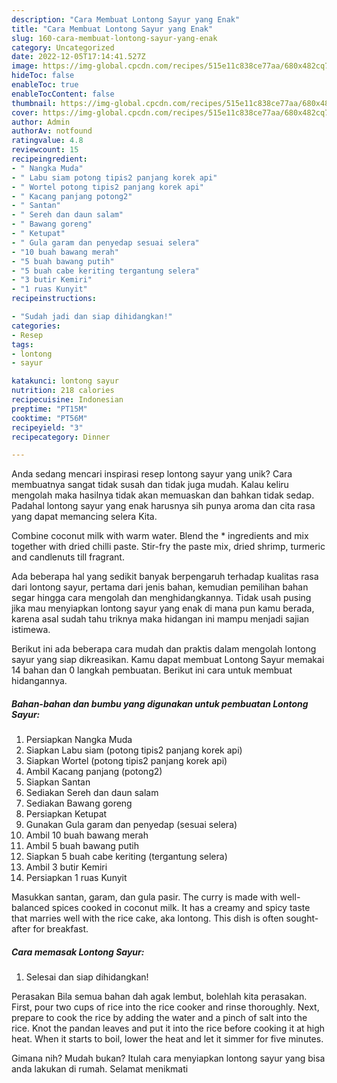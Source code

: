 ```yaml
---
description: "Cara Membuat Lontong Sayur yang Enak"
title: "Cara Membuat Lontong Sayur yang Enak"
slug: 160-cara-membuat-lontong-sayur-yang-enak
category: Uncategorized
date: 2022-12-05T17:14:41.527Z
image: https://img-global.cpcdn.com/recipes/515e11c838ce77aa/680x482cq70/lontong-sayur-foto-resep-utama.jpg
hideToc: false
enableToc: true
enableTocContent: false
thumbnail: https://img-global.cpcdn.com/recipes/515e11c838ce77aa/680x482cq70/lontong-sayur-foto-resep-utama.jpg
cover: https://img-global.cpcdn.com/recipes/515e11c838ce77aa/680x482cq70/lontong-sayur-foto-resep-utama.jpg
author: Admin
authorAv: notfound
ratingvalue: 4.8
reviewcount: 15
recipeingredient:
- " Nangka Muda"
- " Labu siam potong tipis2 panjang korek api"
- " Wortel potong tipis2 panjang korek api"
- " Kacang panjang potong2"
- " Santan"
- " Sereh dan daun salam"
- " Bawang goreng"
- " Ketupat"
- " Gula garam dan penyedap sesuai selera"
- "10 buah bawang merah"
- "5 buah bawang putih"
- "5 buah cabe keriting tergantung selera"
- "3 butir Kemiri"
- "1 ruas Kunyit"
recipeinstructions:

- "Sudah jadi dan siap dihidangkan!"
categories:
- Resep
tags:
- lontong
- sayur

katakunci: lontong sayur 
nutrition: 218 calories
recipecuisine: Indonesian
preptime: "PT15M"
cooktime: "PT56M"
recipeyield: "3"
recipecategory: Dinner

---
```





Anda sedang mencari inspirasi resep lontong sayur yang unik? Cara membuatnya sangat tidak susah dan tidak juga mudah. Kalau keliru mengolah maka hasilnya tidak akan memuaskan dan bahkan tidak sedap. Padahal lontong sayur yang enak harusnya sih punya aroma dan cita rasa yang dapat memancing selera Kita.





Combine coconut milk with warm water. Blend the * ingredients and mix together with dried chilli paste. Stir-fry the paste mix, dried shrimp, turmeric and candlenuts till fragrant.

Ada beberapa hal yang sedikit banyak berpengaruh terhadap kualitas rasa dari lontong sayur, pertama dari jenis bahan, kemudian pemilihan bahan segar hingga cara mengolah dan menghidangkannya. Tidak usah pusing jika mau menyiapkan lontong sayur yang enak di mana pun kamu berada, karena asal sudah tahu triknya maka hidangan ini mampu menjadi sajian istimewa.






Berikut ini ada beberapa cara mudah dan praktis dalam mengolah lontong sayur yang siap dikreasikan. Kamu dapat membuat Lontong Sayur memakai 14 bahan dan 0 langkah pembuatan. Berikut ini cara untuk membuat hidangannya.

<!--inarticleads1-->

##### Bahan-bahan dan bumbu yang digunakan untuk pembuatan Lontong Sayur:

1. Persiapkan  Nangka Muda
1. Siapkan  Labu siam (potong tipis2 panjang korek api)
1. Siapkan  Wortel (potong tipis2 panjang korek api)
1. Ambil  Kacang panjang (potong2)
1. Siapkan  Santan
1. Sediakan  Sereh dan daun salam
1. Sediakan  Bawang goreng
1. Persiapkan  Ketupat
1. Gunakan  Gula garam dan penyedap (sesuai selera)
1. Ambil 10 buah bawang merah
1. Ambil 5 buah bawang putih
1. Siapkan 5 buah cabe keriting (tergantung selera)
1. Ambil 3 butir Kemiri
1. Persiapkan 1 ruas Kunyit


Masukkan santan, garam, dan gula pasir. The curry is made with well-balanced spices cooked in coconut milk. It has a creamy and spicy taste that marries well with the rice cake, aka lontong. This dish is often sought-after for breakfast. 

<!--inarticleads2-->

##### Cara memasak Lontong Sayur:


1. Selesai dan siap dihidangkan!

Perasakan Bila semua bahan dah agak lembut, bolehlah kita perasakan. First, pour two cups of rice into the rice cooker and rinse thoroughly. Next, prepare to cook the rice by adding the water and a pinch of salt into the rice. Knot the pandan leaves and put it into the rice before cooking it at high heat. When it starts to boil, lower the heat and let it simmer for five minutes. 

Gimana nih? Mudah bukan? Itulah cara menyiapkan lontong sayur yang bisa anda lakukan di rumah. Selamat menikmati
